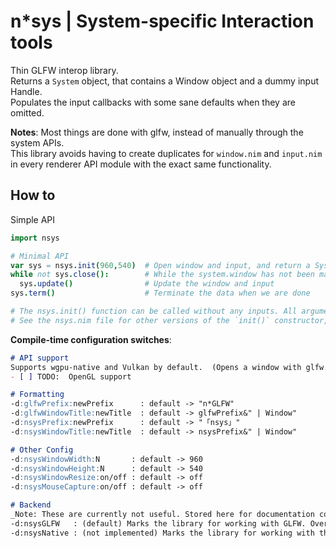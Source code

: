# n*sys | System-specific Interaction tools
Thin GLFW interop library.  
Returns a `System` object, that contains a Window object and a dummy input Handle.  
Populates the input callbacks with some sane defaults when they are omitted.  

**Notes**:
Most things are done with glfw, instead of manually through the system APIs.  
This library avoids having to create duplicates for `window.nim` and `input.nim` in every renderer API module with the exact same functionality.  

## How to
Simple API
```nim
import nsys

# Minimal API
var sys = nsys.init(960,540)  # Open window and input, and return a System object
while not sys.close():        # While the system.window has not been marked for closing
  sys.update()                # Update the window and input
sys.term()                    # Terminate the data when we are done

# The nsys.init() function can be called without any inputs. All arguments have sane defaults.
# See the nsys.nim file for other versions of the `init()` constructor, and all their possible inputs.
```

**Compile-time configuration switches**:
```md
# API support
Supports wgpu-native and Vulkan by default.  (Opens a window with glfw.NoAPI)
- [ ] TODO:  OpenGL support

# Formatting
-d:glfwPrefix:newPrefix      : default -> "n*GLFW"
-d:glfwWindowTitle:newTitle  : default -> glfwPrefix&" | Window"
-d:nsysPrefix:newPrefix      : default -> "「nsys」"
-d:nsysWindowTitle:newTitle  : default -> nsysPrefix&" | Window"

# Other Config
-d:nsysWindowWidth:N       : default -> 960
-d:nsysWindowHeight:N      : default -> 540
-d:nsysWindowResize:on/off : default -> off
-d:nsysMouseCapture:on/off : default -> off

# Backend
_Note: These are currently not useful. Stored here for documentation completeness._
-d:nsysGLFW   : (default) Marks the library for working with GLFW. Overrides `nsysNative`
-d:nsysNative : (not implemented) Marks the library for working with the native system
```
